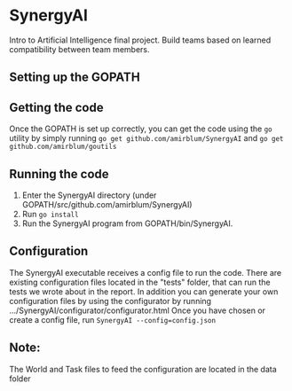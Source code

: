 # SynergyAI
Intro to Artificial Intelligence final project. Build teams based on learned compatibility between team members.

## Setting up the GOPATH

## Getting the code
Once the GOPATH is set up correctly, you can get the code using the `go` utility by simply running
`go get github.com/amirblum/SynergyAI` and
`go get github.com/amirblum/goutils`

## Running the code
1. Enter the SynergyAI directory (under GOPATH/src/github.com/amirblum/SynergyAI)
2. Run `go install`
3. Run the SynergyAI program from GOPATH/bin/SynergyAI.

## Configuration
The SynergyAI executable receives a config file to run the code.
There are existing configuration files located in the "tests" folder, that can run the tests we wrote about in the
report.
In addition you can generate your own configuration files by using the configurator by running
.../SynergyAI/configurator/configurator.html
Once you have chosen or create a config file, run `SynergyAI --config=config.json`

## Note:
The World and Task files to feed the configuration are located in the data folder